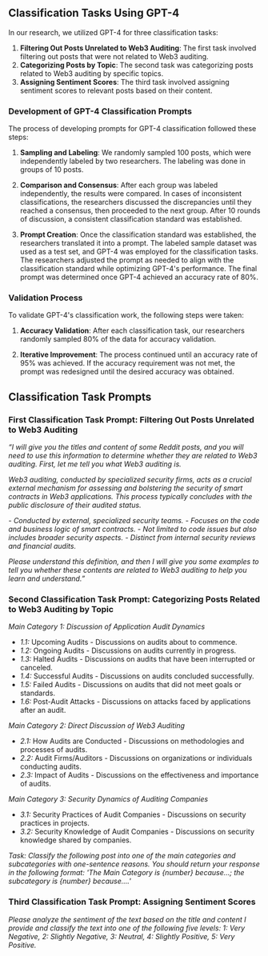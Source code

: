 ## Classification Tasks Using GPT-4

In our research, we utilized GPT-4 for three classification tasks:

1. **Filtering Out Posts Unrelated to Web3 Auditing**: The first task involved filtering out posts that were not related to Web3 auditing.
2. **Categorizing Posts by Topic**: The second task was categorizing posts related to Web3 auditing by specific topics.
3. **Assigning Sentiment Scores**: The third task involved assigning sentiment scores to relevant posts based on their content.

### Development of GPT-4 Classification Prompts

The process of developing prompts for GPT-4 classification followed these steps:

1. **Sampling and Labeling**: We randomly sampled 100 posts, which were independently labeled by two researchers. The labeling was done in groups of 10 posts.
   
2. **Comparison and Consensus**: After each group was labeled independently, the results were compared. In cases of inconsistent classifications, the researchers discussed the discrepancies until they reached a consensus, then proceeded to the next group. After 10 rounds of discussion, a consistent classification standard was established.
   
3. **Prompt Creation**: Once the classification standard was established, the researchers translated it into a prompt. The labeled sample dataset was used as a test set, and GPT-4 was employed for the classification tasks. The researchers adjusted the prompt as needed to align with the classification standard while optimizing GPT-4's performance. The final prompt was determined once GPT-4 achieved an accuracy rate of 80%.

### Validation Process

To validate GPT-4's classification work, the following steps were taken:

1. **Accuracy Validation**: After each classification task, our researchers randomly sampled 80% of the data for accuracy validation. 

2. **Iterative Improvement**: The process continued until an accuracy rate of 95% was achieved. If the accuracy requirement was not met, the prompt was redesigned until the desired accuracy was obtained.

## Classification Task Prompts

### **First Classification Task Prompt: Filtering Out Posts Unrelated to Web3 Auditing**

_“I will give you the titles and content of some Reddit posts, and you will need to use this information to determine whether they are related to Web3 auditing. First, let me tell you what Web3 auditing is._

_Web3 auditing, conducted by specialized security firms, acts as a crucial external mechanism for assessing and bolstering the security of smart contracts in Web3 applications. This process typically concludes with the public disclosure of their audited status._

_- Conducted by external, specialized security teams._
_- Focuses on the code and business logic of smart contracts._
_- Not limited to code issues but also includes broader security aspects._
_- Distinct from internal security reviews and financial audits._

_Please understand this definition, and then I will give you some examples to tell you whether these contents are related to Web3 auditing to help you learn and understand.”_



### **Second Classification Task Prompt: Categorizing Posts Related to Web3 Auditing by Topic**

_Main Category 1: Discussion of Application Audit Dynamics_

- _1.1:_ Upcoming Audits - Discussions on audits about to commence.
- _1.2:_ Ongoing Audits - Discussions on audits currently in progress.
- _1.3:_ Halted Audits - Discussions on audits that have been interrupted or canceled.
- _1.4:_ Successful Audits - Discussions on audits concluded successfully.
- _1.5:_ Failed Audits - Discussions on audits that did not meet goals or standards.
- _1.6:_ Post-Audit Attacks - Discussions on attacks faced by applications after an audit.

_Main Category 2: Direct Discussion of Web3 Auditing_

- _2.1:_ How Audits are Conducted - Discussions on methodologies and processes of audits.
- _2.2:_ Audit Firms/Auditors - Discussions on organizations or individuals conducting audits.
- _2.3:_ Impact of Audits - Discussions on the effectiveness and importance of audits.

_Main Category 3: Security Dynamics of Auditing Companies_

- _3.1:_ Security Practices of Audit Companies - Discussions on security practices in projects.
- _3.2:_ Security Knowledge of Audit Companies - Discussions on security knowledge shared by companies.

_Task: Classify the following post into one of the main categories and subcategories with one-sentence reasons. You should return your response in the following format: 'The Main Category is {number} because…; the subcategory is {number} because….'_


### **Third Classification Task Prompt: Assigning Sentiment Scores**

_Please analyze the sentiment of the text based on the title and content I provide and classify the text into one of the following five levels: 1: Very Negative, 2: Slightly Negative, 3: Neutral, 4: Slightly Positive, 5: Very Positive._
